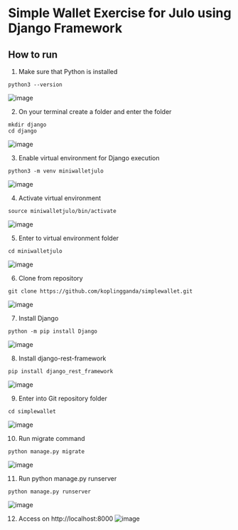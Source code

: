 # Simple Wallet Exercise for Julo using Django Framework

## How to run

1. Make sure that Python is installed
```
python3 --version
```
![image](https://github.com/koplingganda/simplewallet/assets/48271907/4169990c-f3f9-481d-b538-ec91dca2703d)


2. On your terminal create a folder and enter the folder
```
mkdir django
cd django
```
![image](https://github.com/koplingganda/simplewallet/assets/48271907/d041955f-b222-4014-8f97-143bab6e0a9e)

3. Enable virtual environment for Django execution
```
python3 -m venv miniwalletjulo
```
![image](https://github.com/koplingganda/simplewallet/assets/48271907/a072e634-6d7d-4f15-ad1d-e15dd2523ea6)


4. Activate virtual environment
```
source miniwalletjulo/bin/activate
```
![image](https://github.com/koplingganda/simplewallet/assets/48271907/d6dbc2d1-a3f8-41e9-9379-7f5749282192)

5. Enter to virtual environment folder
```
cd miniwalletjulo
```
![image](https://github.com/koplingganda/simplewallet/assets/48271907/096d6800-afaf-4348-8325-456dbc04fe53)

6. Clone from repository
```
git clone https://github.com/koplingganda/simplewallet.git
```
![image](https://github.com/koplingganda/simplewallet/assets/48271907/ca35abd8-eb5b-4da1-ae39-3de099b01669)

7. Install Django
```
python -m pip install Django
```
![image](https://github.com/koplingganda/simplewallet/assets/48271907/22bc0cb0-d85b-473d-aa76-3a8fad95f4ef)

8. Install django-rest-framework
```
pip install django_rest_framework
```
![image](https://github.com/koplingganda/simplewallet/assets/48271907/77baa510-9964-470c-96d1-50879e094143)

9. Enter into Git repository folder
```
cd simplewallet
```
![image](https://github.com/koplingganda/simplewallet/assets/48271907/83b661a9-08c3-4f88-8b04-c8c0aa00dd27)

10. Run migrate command
```
python manage.py migrate
```
![image](https://github.com/koplingganda/simplewallet/assets/48271907/752b3c7c-6a69-47b9-944b-b3020367477b)

11. Run python manage.py runserver
```
python manage.py runserver
```
![image](https://github.com/koplingganda/simplewallet/assets/48271907/dfa1ed07-689f-4071-9356-72e90f76e550)

12. Access on http://localhost:8000
![image](https://github.com/koplingganda/simplewallet/assets/48271907/8f98d19b-8098-4a8f-a32f-655e15766d0e)
